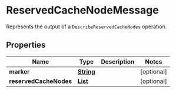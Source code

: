

# ReservedCacheNodeMessage

Represents the output of a <code>DescribeReservedCacheNodes</code> operation.

## Properties

| Name | Type | Description | Notes |
|------------ | ------------- | ------------- | -------------|
|**marker** | [**String**](String.md) |  |  [optional] |
|**reservedCacheNodes** | [**List**](List.md) |  |  [optional] |




